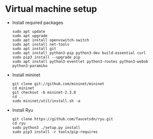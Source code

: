 # Virtual machine setup

- Install required packages
  ```
  sudo apt update
  sudo apt upgrade
  sudo apt install openvswitch-switch
  sudo apt install net-tools
  sudo apt install git
  sudo apt install python3-pip python3-dev build-essential curl
  sudo pip3 install --upgrade pip
  sudo apt install python3-eventlet python3-routes python3-webob python3-paramiko
  ```

- Install mininet
  ```
  git clone git://github.com/mininet/mininet
  cd mininet
  git checkout -b mininet-2.3.0
  cd ..
  sudo mininet/util/install.sh -a
  ```

- Install Ryu
  ```
  git clone https://github.com/faucetsdn/ryu.git
  cd ryu
  sudo python3 ./setup.py install
  sudo pip3 install -r tools/pip-requires
  ```
